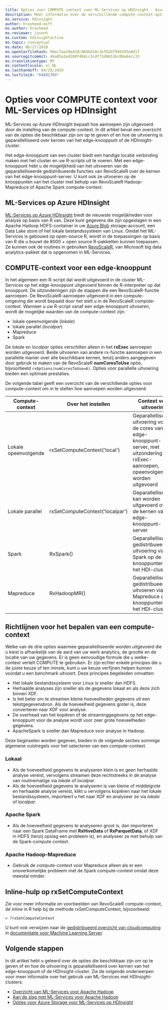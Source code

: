 ```yaml
---
title: Opties voor COMPUTE context voor ML-Services op HDInsight - Azure
description: Meer informatie over de verschillende compute-context-opties beschikbaar voor gebruikers met ML-Services op HDInsight
ms.service: hdinsight
author: hrasheed-msft
ms.author: hrasheed
ms.reviewer: jasonh
ms.custom: hdinsightactive
ms.topic: conceptual
ms.date: 06/27/2018
ms.openlocfilehash: 9dac7aa19e428c964bd10c3ef62df949393e8d1f
ms.sourcegitcommit: 44a85a2ed288f484cc3cdf71d9b51bc0be64cc33
ms.translationtype: MT
ms.contentlocale: nl-NL
ms.lasthandoff: 04/28/2019
ms.locfileid: "64681769"
---
```

# <a name="compute-context-options-for-ml-services-on-hdinsight"></a>Opties voor COMPUTE context voor ML-Services op HDInsight

ML-Services op Azure HDInsight bepaalt hoe aanroepen zijn uitgevoerd door de instelling van de compute-context. In dit artikel bevat een overzicht van de opties die beschikbaar zijn om op te geven of en hoe de uitvoering is geparallelliseerd over kernen van het edge-knooppunt of de HDInsight-cluster.

Het edge-knooppunt van een cluster biedt een handige locatie verbinding maken met het cluster en uw R-scripts uit te voeren. Met een edge-knooppunt hebt u de mogelijkheid van het uitvoeren van de geparallelliseerde gedistribueerde functies van RevoScaleR over de kernen van het edge-knooppunt-server. U kunt ook ze uitvoeren op de knooppunten van het cluster met behulp van RevoScaleR Hadoop-Mapreduce of Apache Spark compute-context.

## <a name="ml-services-on-azure-hdinsight"></a>ML-Services op Azure HDInsight
[ML-Services op Azure HDInsight](r-server-overview.md) biedt de nieuwste mogelijkheden voor analyse op basis van R van. Deze kunt gegevens die zijn opgeslagen in een Apache Hadoop HDFS-container in uw [Azure Blob](../../storage/common/storage-introduction.md "Azure Blob-opslag") storage-account, een Data Lake store of het lokale bestandssysteem van Linux. Omdat het ML-Services is gebouwd op open-source R, wordt in de toepassingen op basis van R die u bouwt de 8000 + open source R-pakketten kunnen toepassen. Ze kunnen ook de routines in gebruiken [RevoScaleR](https://docs.microsoft.com/machine-learning-server/r-reference/revoscaler/revoscaler), van Microsoft big data analytics-pakket dat is opgenomen in ML-Services.  

## <a name="compute-contexts-for-an-edge-node"></a>COMPUTE-context voor een edge-knooppunt
In het algemeen een R-script dat wordt uitgevoerd in de cluster ML-Services op het edge-knooppunt uitgevoerd binnen de R-interpreter op dat knooppunt. De uitzonderingen zijn de stappen die een RevoScaleR-functie aanroepen. De RevoScaleR-aanroepen uitgevoerd in een compute-omgeving die wordt bepaald door het stelt u in de RevoScaleR compute-context.  Wanneer u uw R-script vanaf een edge-knooppunt uitvoeren, wordt de mogelijke waarden van de compute-context zijn:

- lokale opeenvolgende (*lokale*)
- lokale parallel (*localpar*)
- Mapreduce
- Spark

De *lokale* en *localpar* opties verschillen alleen in het **rxExec** aanroepen worden uitgevoerd. Beide uitvoeren van andere rx-functie aanroepen in een parallelle manier over alle beschikbare kernen, tenzij anders aangegeven door gebruik te maken van de RevoScaleR **numCoresToUse** optie, bijvoorbeeld `rxOptions(numCoresToUse=6)`. Opties voor parallelle uitvoering bieden een optimale prestaties.

De volgende tabel geeft een overzicht van de verschillende opties voor compute-context om in te stellen hoe aanroepen worden uitgevoerd:

| Compute-context  | Over het instellen                      | Context voor uitvoering                        |
| ---------------- | ------------------------------- | ---------------------------------------- |
| Lokale opeenvolgende | rxSetComputeContext('local')    | Geparallelliseerde uitvoering voor de cores van de edge-knooppunt-server, met uitzondering van rxExec-aanroepen, opeenvolgend worden uitgevoerd |
| Lokale parallel   | rxSetComputeContext('localpar') | Geparallelliseerde kan worden uitgevoerd over de kernen van het edge-knooppunt-server |
| Spark            | RxSpark()                       | Geparallelliseerde gedistribueerde uitvoering via Spark op de knooppunten van het HDI-cluster |
| Mapreduce       | RxHadoopMR()                    | Geparallelliseerde gedistribueerde uitvoeren via Mapreduce op de knooppunten van het HDI-cluster |

## <a name="guidelines-for-deciding-on-a-compute-context"></a>Richtlijnen voor het bepalen van een compute-context

Welke van de drie opties waarmee geparallelliseerde worden uitgevoerd die u kiest is afhankelijk van de aard van uw werk analytics, de grootte en de locatie van uw gegevens. Er is geen eenvoudige formule die u welke-context vertelt COMPUTE te gebruiken. Er zijn echter enkele principes die u de juiste keuze of ten minste, kunt u uw keuze verfijnen helpen kunnen voordat u een benchmark uitvoert. Deze principes begeleiden omvatten:

- Het lokale bestandssysteem voor Linux is sneller dan HDFS.
- Herhaalde analyses zijn sneller als de gegevens lokaal en als deze zich binnen XDF.
- Is het beter om te streamen kleine hoeveelheden gegevens uit een tekstgegevensbron. Als de hoeveelheid gegevens groter is, deze converteren naar XDF voor analyse.
- De overhead van het kopiëren of de streaminggegevens op het edge-knooppunt voor de analyse wordt voor zeer grote hoeveelheden gegevens.
- ApacheSpark is sneller dan Mapreduce voor analyse in Hadoop.

Deze beginselen worden gegeven, bieden in de volgende secties sommige algemene vuistregels voor het selecteren van een compute-context.

### <a name="local"></a>Lokaal
* Als de hoeveelheid gegevens te analyseren klein is en geen herhaalde analyse vereist, vervolgens streamen deze rechtstreeks in de analyse van routinematige via *lokale* of *localpar*.
* Als de hoeveelheid gegevens te analyseren is van kleine of middelgrote en herhaalde analyse vereist, klikt u vervolgens kopiëren naar het lokale bestandssysteem, importeert u het naar XDF en analyseer ze via *lokale* of *localpar*.

### <a name="apache-spark"></a>Apache Spark
* Als de hoeveelheid gegevens te analyseren groot is, dan importeren naar een Spark DataFrame met **RxHiveData** of **RxParquetData**, of XDF in HDFS (tenzij opslag een probleem is), en analyseer ze met behulp van de Spark-compute context.

### <a name="apache-hadoop-map-reduce"></a>Apache Hadoop-Mapreduce
* Gebruik de compute-context voor Mapreduce alleen als er een onoverkomelijke probleem met de Spark compute-context omdat deze meestal minder.  

## <a name="inline-help-on-rxsetcomputecontext"></a>Inline-hulp op rxSetComputeContext
Zie voor meer informatie en voorbeelden van RevoScaleR compute-context, de inline in R help bij de methode rxSetComputeContext, bijvoorbeeld:

    > ?rxSetComputeContext

U kunt ook verwijzen naar de [gedistribueerd overzicht van cloudcomputing](https://docs.microsoft.com/machine-learning-server/r/how-to-revoscaler-distributed-computing) in [documentatie voor Machine Learning Server](https://docs.microsoft.com/machine-learning-server/).

## <a name="next-steps"></a>Volgende stappen
In dit artikel hebt u geleerd over de opties die beschikbaar zijn om op te geven of en hoe de uitvoering is geparallelliseerd over kernen van het edge-knooppunt of de HDInsight-cluster. Zie de volgende onderwerpen voor meer informatie over het gebruik van ML-Services met HDInsight-clusters:

* [Overzicht van ML-Services voor Apache Hadoop](r-server-overview.md)
* [Aan de slag met ML-Services voor Apache Hadoop](r-server-get-started.md)
* [Opties voor Azure Storage voor ML-Services op HDInsight](r-server-storage.md)

